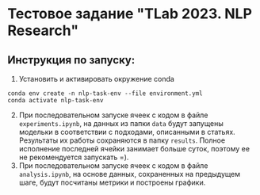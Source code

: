 # Тестовое задание "TLab 2023. NLP Research"

## Инструкция по запуску:
1. Установить и активировать окружение conda 
```console 
conda env create -n nlp-task-env --file environment.yml
conda activate nlp-task-env
```
2. При последовательном запуске ячеек с кодом в файле `experiments.ipynb`, на данных из папки `data` будут запущены модельки в соответствии с подходами, описанными в статьях. 
Результаты их работы сохраняются в папку `results`. Полное исполнение последней ячейки занимает больше суток, поэтому ее не рекомендуется запускать =).
3. При последовательном запуске ячеек с кодом в файле `analysis.ipynb`, на основе данных, сохраненных на предыдущем шаге, будут посчитаны метрики и построены графики.